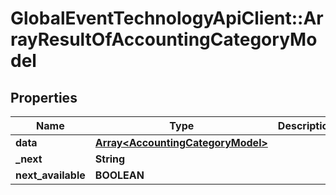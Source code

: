 # GlobalEventTechnologyApiClient::ArrayResultOfAccountingCategoryModel

## Properties
Name | Type | Description | Notes
------------ | ------------- | ------------- | -------------
**data** | [**Array&lt;AccountingCategoryModel&gt;**](AccountingCategoryModel.md) |  | [optional] 
**_next** | **String** |  | [optional] 
**next_available** | **BOOLEAN** |  | 

